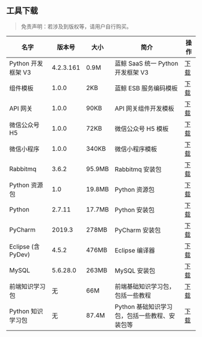 ## 工具下载

> 免责声明：若涉及到版权等，请用户自行购买。

| 名字               | 版本号    | 大小   | 简介                                      | 操作                                                                       |
| -------------------| -------- | ------ | ----------------------------------------| ---------------------------------------------------------------------------------------- |
| Python 开发框架 V3   | 4.2.3.161 | 0.9M   | 蓝鲸 SaaS 统一 Python 开发框架 V3         | [下载](https://bktencent-1252002024.file.myqcloud.com/framework_4.2.3.161.tar.gz) |
| 组件模板            | 1.0.0    | 2KB    | 蓝鲸 ESB 服务编码模板                     | [下载](https://bktencent-1252002024.file.myqcloud.com/hcp.tar.gz) |
| API 网关            | 1.0.0    | 90KB   | API 网关组件开发模板                      | [下载](https://bktencent-1252002024.file.myqcloud.com/api_dev_template.tar.gz) |
| 微信公众号 H5        | 1.0.0    | 72KB   | 微信公众号 H5 模板                          | [下载](https://bktencent-1252002024.file.myqcloud.com/framework_weixin_package.tar.gz) |
| 微信小程序          | 1.0.0    | 340KB  | 微信小程序模板                            | [下载](https://bktencent-1252002024.file.myqcloud.com/framework_miniweixin_package.tar.gz) |
| Rabbitmq           | 3.6.2    | 95.9MB | Rabbitmq 安装包                         | [下载](https://bktencent-1252002024.file.myqcloud.com/rabbitmq-server-3.6.2.zip) |
| Python 资源包       | 1.0      | 19.8MB   | Python 资源包                          | [下载](https://bktencent-1252002024.file.myqcloud.com/python-sdk-1.0.zip) |
| Python             | 2.7.11   | 17.7MB | Python 安装包                            | [下载](https://bktencent-1252002024.file.myqcloud.com/python-2.7.11.msi) |
| PyCharm            | 2019.3   | 278MB  | PyCharm 安装包                           | [下载](https://www.jetbrains.com/pycharm/download/) |
| Eclipse (含 PyDev) | 4.5.2    | 476MB  | Eclipse 编译器                           | [下载](https://bktencent-1252002024.file.myqcloud.com/eclipse-4.5.2.zip) |
| MySQL              | 5.6.28.0 | 263MB  | MySQL 安装包                             | [下载](https://bktencent-1252002024.file.myqcloud.com/mysql-installer-community-5.6.28.0.msi) |
| 前端知识学习包      | 无       | 66M    | 前端基础知识学习包，包括一些教程             | [下载](https://bktencent-1252002024.file.myqcloud.com/前端知识学习包.zip) |
| Python 知识学习包    | 无       | 87.4M  | Python 基础知识学习包，包括一些教程、安装包等 | [下载](https://bktencent-1252002024.file.myqcloud.com/python知识学习包.zip) |
